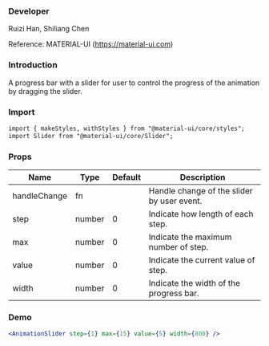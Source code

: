### **Developer**

Ruizi Han, Shiliang Chen

Reference: MATERIAL-UI (https://material-ui.com)

### **Introduction**

A progress bar with a slider for user to control the progress of the animation by dragging the slider.

### **Import**

```html
import { makeStyles, withStyles } from "@material-ui/core/styles"; 
import Slider from "@material-ui/core/Slider";
```

### **Props**

| Name         | Type   | Default | Description                                        |
| ------------ | ------ | ------- | -------------------------------------------------- |
| handleChange | fn     |         | Handle change of the slider by user event.         |
| step         | number | 0       | Indicate how length of each step. |
| max          | number | 0       | Indicate the maximum number of step.               |
| value        | number | 0       | Indicate the current value of step.                |
| width        | number | 0       | Indicate the width of the progress bar.            |

### **Demo**

```jsx
<AnimationSlider step={1} max={15} value={5} width={800} />
```
